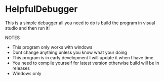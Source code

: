 # HelpfulDebugger

This is a simple debugger all you need to do is build the program in visual studio and then run it!

NOTES
- This program only works with windows
- Dont change anything unless you know what your doing
- This program is in early development I will update it when I have time
- You need to compile yourself for latest version otherwise build will be in releases
- Windows only
